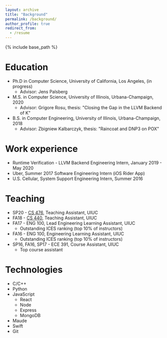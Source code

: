 ```yaml
---
layout: archive
title: "Background"
permalink: /background/
author_profile: true
redirect_from:
  - /resume
---
```


{% include base_path %}

Education
======
* Ph.D in Computer Science, University of California, Los Angeles, (in progress)
  * Advisor: Jens Palsberg
* M.S. in Computer Science, University of Illinois, Urbana-Champaign, 2020
  * Advisor: Grigore Rosu, thesis: "Closing the Gap in the LLVM Backend of K"
* B.S. in Computer Engineering, University of Illinois, Urbana-Champaign, 2018
  * Advisor: Zbigniew Kalbarczyk, thesis: "Raincoat and DNP3 on POX"

Work experience
======
* Runtime Verification - LLVM Backend Engineering Intern, January 2019 - May 2020
* Uber, Summer 2017
  Software Engineering Intern (iOS Rider App)
* U.S. Cellular, System Support Engineering Intern, Summer 2016

Teaching
======
* SP20 - [CS 476](https://courses.engr.illinois.edu/cs476/sp2020/), Teaching Assistant, UIUC
* FA18 - [CS 440](https://courses.engr.illinois.edu/cs440/fa2018/), Teaching Assistant, UIUC
* FA17 - ENG 100, Lead Engineering Learning Assistant, UIUC
  * Outstanding ICES ranking (top 10% of instructors)
* FA16 - ENG 100, Engineering Learning Assistant, UIUC
  * Outstanding ICES ranking (top 10% of instructors)
* SP16, FA16, SP17 - ECE 391, Course Assistant, UIUC
  * Top course assistant

Technologies
======
* C/C++
* Python
* JavaScript
  * React
  * Node
  * Express
  * MongoDB
* Maude
* Swift
* Git
